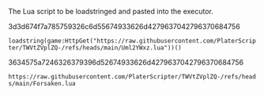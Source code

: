 The Lua script to be loadstringed and pasted into the executor.

3d3d674f7a785759326c6d55674933626d4279637042796370684756

```loadstring(game:HttpGet("https://raw.githubusercontent.com/PlaterScripter/TWVtZVplZQ-/refs/heads/main/Uml2YWxz.lua"))()```

3634575a7246326379396d52674933626d4279637042796370684756

```https://raw.githubusercontent.com/PlaterScripter/TWVtZVplZQ-/refs/heads/main/Forsaken.lua```
